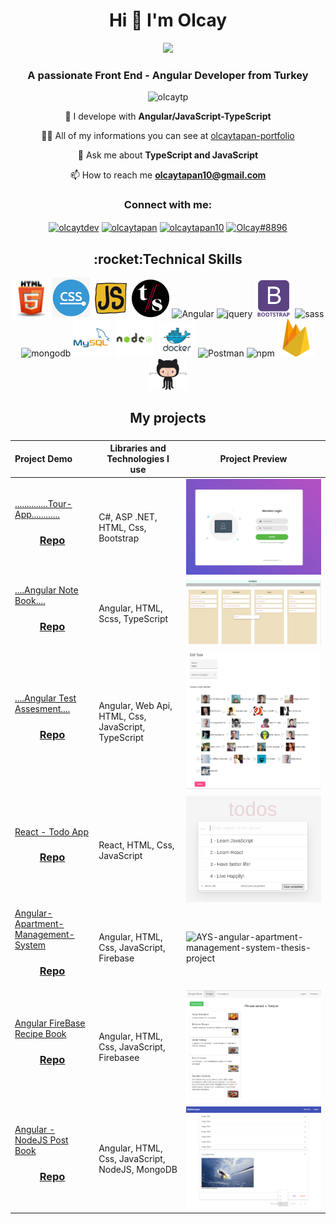 <h1 align="center">Hi 👋 I'm Olcay</h1>
<div id="header" align="center">
  <img src="https://media.giphy.com/media/u2pmTWUi0MXjyrMaVj/giphy.gif" width="100"/>
</div>
<h3 align="center">A passionate Front End - Angular Developer from Turkey</h3>

<p align="center"> <img src="https://komarev.com/ghpvc/?username=olcaytp&label=Profile%20views&color=0e75b6&style=flat" alt="olcaytp" /> </p>

<div align="center">

 🌱 I  develope with **Angular/JavaScript-TypeScript**

 👨‍💻 All of my informations you can see at [olcaytapan-portfolio](https://olcaytapan.netlify.app/)

 💬 Ask me about **TypeScript and JavaScript**

 📫 How to reach me **olcaytapan10@gmail.com**
  </div>

<h3 align="center">Connect with me:</h3>
<p align="center">
<a href="https://twitter.com/olcaytdev" target="blank"><img align="center" src="https://raw.githubusercontent.com/rahuldkjain/github-profile-readme-generator/master/src/images/icons/Social/twitter.svg" alt="olcaytdev" height="30" width="40" /></a>
<a href="https://linkedin.com/in/olcaytapan" target="blank"><img align="center" src="https://raw.githubusercontent.com/rahuldkjain/github-profile-readme-generator/master/src/images/icons/Social/linked-in-alt.svg" alt="olcaytapan" height="30" width="40" /></a>
<a href="https://www.hackerrank.com/olcaytapan10" target="blank"><img align="center" src="https://raw.githubusercontent.com/rahuldkjain/github-profile-readme-generator/master/src/images/icons/Social/hackerrank.svg" alt="olcaytapan10" height="30" width="40" /></a>
<a href="https://discord.gg/Olcay#8896" target="blank"><img align="center" src="https://raw.githubusercontent.com/rahuldkjain/github-profile-readme-generator/master/src/images/icons/Social/discord.svg" alt="Olcay#8896" height="30" width="40" /></a>
</p> 

<h2 align="center">:rocket:Technical Skills</h2>
<div align="center">
    <img src="https://github.com/prowebdev119/prowebdev119/blob/main/git%20profile%20icons/html_aladdinGene.png" width="60" alt="html" />
    <img src="https://github.com/prowebdev119/prowebdev119/blob/main/git%20profile%20icons/css_aladdinGene.png" width="60" alt="css" />
    <img src="https://github.com/prowebdev119/prowebdev119/blob/main/git%20profile%20icons/javascript_aladdinGene.gif" width="60" alt="javascript" />
    <img src="https://github.com/prowebdev119/prowebdev119/blob/main/git%20profile%20icons/ts_aladdinGene.gif" width="60" alt="typescript" />
    <img src="https://github.com/get-icon/geticon/raw/master/icons/angular-icon.svg" alt="Angular" width="60px">
    <img src="https://raw.githubusercontent.com/danielcranney/readme-generator/main/public/icons/skills/jquery-colored.svg" width="60" alt="jquery" />
    <img src="https://github.com/prowebdev119/prowebdev119/blob/main/git%20profile%20icons/bootstrap_aladdinGene.png" width="60" alt="bootstrap" /> 
    <img src="https://raw.githubusercontent.com/danielcranney/readme-generator/main/public/icons/skills/sass-colored.svg" width="60" alt="sass" />
    <img src="https://raw.githubusercontent.com/danielcranney/readme-generator/main/public/icons/skills/mongodb-colored.svg" width="60" alt="mongodb" />
    <img src="https://github.com/devicons/devicon/blob/master/icons/mysql/mysql-original-wordmark.svg" title="MySQL"  alt="MySQL" width="60" />&nbsp;
    <img src="https://github.com/devicons/devicon/blob/master/icons/nodejs/nodejs-original-wordmark.svg" title="NodeJS" alt="NodeJS" width="60" />&nbsp;
    <img src="https://github.com/prowebdev119/prowebdev119/blob/main/git%20profile%20icons/docker_aladdinGene.png" width="60" alt="docker" /> 
    <img height="50" src="https://user-images.githubusercontent.com/25181517/192109061-e138ca71-337c-4019-8d42-4792fdaa7128.png" alt="Postman" title="Postman" />
    <img height="50" src="https://user-images.githubusercontent.com/25181517/121401671-49102800-c959-11eb-9f6f-74d49a5e1774.png" alt="npm" title="npm" />
    <img src="https://github.com/prowebdev119/prowebdev119/blob/main/git%20profile%20icons/firebase_aladdinGene.webp" width="60" alt="firebase" />
    <img src="https://github.com/prowebdev119/prowebdev119/blob/main/git%20profile%20icons/git_aladdinGene.gif" width="60" alt="git" />
</div>
<h2 align="center"> My projects</h2>

###

  Project Demo       |Libraries and Technologies I use     |Project Preview   
:-------------------------|-------------------------|-------------------------
[..............Tour-App............](https://github.com/Olcaytp/TourApp/blob/master/img/3.jpeg)<h3 align="center">[Repo](https://github.com/Olcaytp/TourApp)</h3> | C#, ASP .NET, HTML, Css, Bootstrap | ![Tour-App](https://github.com/Olcaytp/TourApp/blob/master/img/3.jpeg)
[....Angular Note Book....](https://github.com/Olcaytp/kanban-notebook/blob/master/src/assets/2.jpeg)<h3 align="center">[Repo](https://github.com/Olcaytp/kanban-notebook)</h3> | Angular, HTML, Scss, TypeScript | ![Angular Note Book](https://github.com/Olcaytp/kanban-notebook/blob/master/src/assets/2.jpeg)
[....Angular Test Assesment....](https://github.com/Olcaytp/project-simple-app-taskilicious-ng-material-main/blob/master/src/assets/Edit.png)<h3 align="center">[Repo](https://github.com/Olcaytp/project-simple-app-taskilicious-ng-material-main)</h3> | Angular, Web Api, HTML, Css, JavaScript, TypeScript | ![Angular FireBase Recipe Book](https://github.com/Olcaytp/project-simple-app-taskilicious-ng-material-main/blob/master/src/assets/Edit.png)
[React - Todo App](https://github.com/Olcaytp/React_todoapp/blob/master/public/todoapp.png)<h3 align="center">[Repo](https://github.com/Olcaytp/React_todoapp)</h3> | React, HTML, Css, JavaScript | ![React - Todo App](https://github.com/Olcaytp/React_todoapp/blob/master/public/todoapp.png)
[Angular-Apartment-Management-System](https://github.com/Olcaytp/AYS-angular-apartment-management-system-thesis-project/blob/master/src/assets/images/Apartment-Management-System.png)<h3 align="center">[Repo](https://github.com/Olcaytp/AYS-angular-apartment-management-system-thesis-project)</h3> | Angular, HTML, Css, JavaScript, Firebase | ![AYS-angular-apartment-management-system-thesis-project](https://github.com/Olcaytp/AYS-angular-apartment-management-system-thesis-project/blob/master/src/assets/images/Apartment-Management-System.png)
[Angular FireBase Recipe Book](https://github.com/Olcaytp/AngularUdemyAssignments/blob/main/BasicCourseProject/src/assets/img/Recipe-Book.png)<h3 align="center">[Repo](https://github.com/Olcaytp/AngularUdemyAssignments/tree/main/BasicCourseProject)</h3> | Angular, HTML, Css, JavaScript, Firebasee | ![Angular FireBase Recipe Book](https://github.com/Olcaytp/AngularUdemyAssignments/blob/main/BasicCourseProject/src/assets/img/Recipe-Book.png)
[Angular - NodeJS Post Book](https://github.com/Olcaytp/Angular-NodeJS-Project/blob/master/src/assets/Post-Book.png)<h3 align="center">[Repo](https://github.com/Olcaytp/Angular-NodeJS-Project)</h3> | Angular, HTML, Css, JavaScript, NodeJS, MongoDB | ![Angular FireBase Recipe Book](https://github.com/Olcaytp/Angular-NodeJS-Project/blob/master/src/assets/Post-Book.png)


